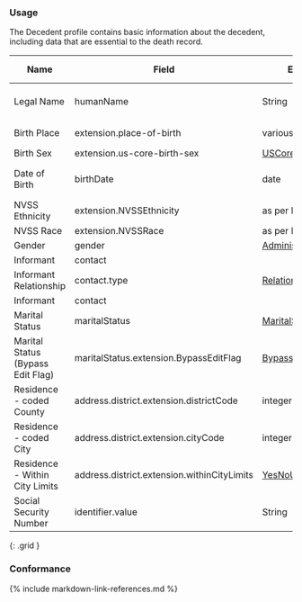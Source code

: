### Usage

The Decedent profile contains basic information about the decedent, including data that are essential to the death record.


| **Name** |  **Field**   |  **Encoding**  |  **IJE Field Name(s)**  |
| ---------------| ------------------------ | ------------- | ------------------- |
| Legal Name  | humanName        | String | GNAME, MNAME, LNAME, SUFF |
| Birth Place   | extension.place-of-birth  | various | BPLACE_CNT, BPLACE_ST  |
| Birth Sex   | extension.us-core-birth-sex  | [USCoreBirthSex](http://hl7.org/fhir/us/core/STU4/ValueSet-birthsex.html) | SEX  |
| Date of Birth    | birthDate  | date  | DOB_YR, DOB_MO, DOB_DY  |
| NVSS Ethnicity | extension.NVSSEthnicity | as per IJE | DETHNIC1-5|
| NVSS Race | extension.NVSSRace | as per IJE | RACE1-23|
| Gender   | gender  | [AdministrativeGender](http://build.fhir.org/ig/saulakravitz/vrdr/branches/FSHVersion2/ValueSet-vrdr-administrative-gender-vs.html) | <none>  |
| Informant    | contact  |   | <none>  |
| Informant Relationship   | contact.type   | [RelationshipType](http://build.fhir.org/ig/saulakravitz/vrdr/branches/FSHVersion2/ValueSet-vrdr-RelatedPersonRelationshipType.html)  | INFORMRELATE  |
| Informant    | contact  |   | <none>  |
| Marital Status   | maritalStatus  | [MaritalStatusVS](http://build.fhir.org/ig/saulakravitz/vrdr/branches/FSHVersion2/ValueSet-vrdr-marital-status-vs.html) | MARITAL   |
| Marital Status (Bypass Edit Flag)  | maritalStatus.extension.BypassEditFlag  | [BypassFlags0124](http://build.fhir.org/ig/saulakravitz/vrdr/branches/FSHVersion2/ValueSet-Edit-Bypass-0124.html) | BYPASS   |
| Residence - coded County  | address.district.extension.districtCode  | integer | COUNTYC  |
| Residence - coded City  | address.district.extension.cityCode  | integer | CITYC  |
| Residence - Within City Limits  | address.district.extension.withinCityLimits  | [YesNoUnknown](http://build.fhir.org/ig/saulakravitz/vrdr/branches/FSHVersion2/ValueSet-vrdr-yes-no-unknown-vs.html) | LIMITS  |
| Social Security Number    | identifier.value  | String  | SSN  |
{: .grid }


### Conformance


{% include markdown-link-references.md %}
